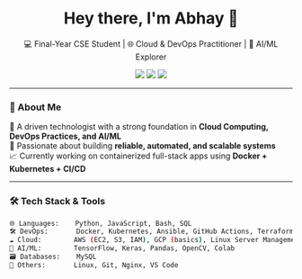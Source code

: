 <h1 align="center">Hey there, I'm Abhay 👋</h1>
<p align="center">
    💻 Final-Year CSE Student | 🌐 Cloud & DevOps Practitioner | 🧠 AI/ML Explorer
</p>

<p align="center">
  <a href="https://www.linkedin.com/in/abhay-thakur-614b1a2b4/"><img src="https://img.shields.io/badge/-LinkedIn-blue?logo=linkedin&style=for-the-badge" /></a>
  <a href="tabhay6408@gmail.com"><img src="https://img.shields.io/badge/-Email-informational?style=for-the-badge&logo=gmail" /></a>
  <a href="abhaythakur41.netlify.app"><img src="https://img.shields.io/badge/-Portfolio-0e76a8?style=for-the-badge&logo=internet-explorer&logoColor=white" /></a>
</p>

---

### 🚀 About Me

🔧 A driven technologist with a strong foundation in **Cloud Computing, DevOps Practices, and AI/ML**  
🎯 Passionate about building **reliable, automated, and scalable systems**  
📈 Currently working on containerized full-stack apps using **Docker + Kubernetes + CI/CD**

---

### 🛠️ Tech Stack & Tools

```bash
🌐 Languages:    Python, JavaScript, Bash, SQL  
🛠️ DevOps:       Docker, Kubernetes, Ansible, GitHub Actions, Terraform  
☁️ Cloud:        AWS (EC2, S3, IAM), GCP (basics), Linux Server Management  
🧠 AI/ML:        TensorFlow, Keras, Pandas, OpenCV, Colab  
🗃️ Databases:    MySQL  
🧰 Others:       Linux, Git, Nginx, VS Code
